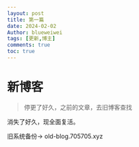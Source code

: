```yaml
---
layout: post
title: 第一篇
date: 2024-02-02
Author: blueweiwei 
tags: [更新,博主]
comments: true
toc: true
---
```


# 新博客

> 停更了好久，之前的文章，去旧博客查找

消失了好久，现全面复活。

旧系统备份-> old-blog.705705.xyz